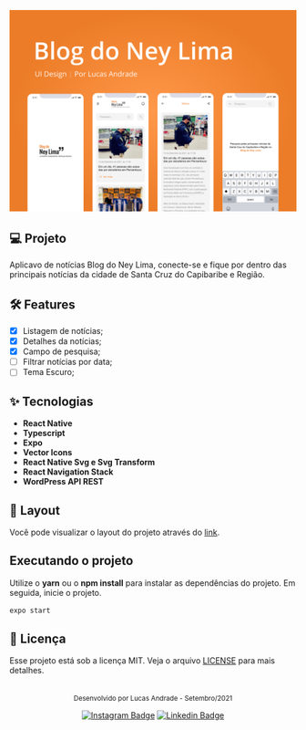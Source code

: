 ![cover](.github/Capa.png?style=flat)

## 💻 Projeto
Aplicavo de notícias Blog do Ney Lima, conecte-se e fique por dentro das principais notícias da cidade de Santa Cruz do Capibaribe e Região.

## :hammer_and_wrench: Features 

- [x] Listagem de notícias;
- [x] Detalhes da notícias;
- [x] Campo de pesquisa;
- [ ] Filtrar notícias por data;
- [ ] Tema Escuro;

## ✨ Tecnologias

-   **React Native**
-   **Typescript**
-   **Expo**
-   **Vector Icons**
-   **React Native Svg e Svg Transform**
-   **React Navigation Stack**
-   **WordPress API REST**

## 🔖 Layout

Você pode visualizar o layout do projeto através do [link](https://www.figma.com/file/okpY8Qz2ABteJtFGmTkatN/blogdoneylima?node-id=0%3A1).

## Executando o projeto

Utilize o **yarn** ou o **npm install** para instalar as dependências do projeto.
Em seguida, inicie o projeto.

```cl
expo start
``` 

## 📄 Licença

Esse projeto está sob a licença MIT. Veja o arquivo [LICENSE](LICENSE.md) para mais detalhes.

<br />

<div align="center">
  <small>Desenvolvido por Lucas Andrade - Setembro/2021</small>

  [![Instagram Badge](https://img.shields.io/badge/-lucasdzuc-EC7C27?style=flat-square&labelColor=EC7C27&logo=instagram&logoColor=white&link=https://www.instagram.com/lucasdzuc/)](https://www.instagram.com/lucasdzuc) 
  [![Linkedin Badge](https://img.shields.io/badge/-Lucas%20Andrade-EC7C27?style=flat-square&logo=Linkedin&logoColor=white&link=https://www.linkedin.com/in/lucas-andrade-322634a8/)](https://www.linkedin.com/in/lucas-andrade-322634a8/) 
</div>
